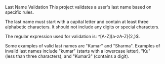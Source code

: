 Last Name Validation
This project validates a user's last name based on specific rules.

The last name must start with a capital letter and contain at least three alphabetic characters. It should not include any digits or special characters.

The regular expression used for validation is: ^[A-Z][a-zA-Z]{2,}$.

Some examples of valid last names are "Kumar" and "Sharma". Examples of invalid last names include "kumar" (starts with a lowercase letter), "Ku" (less than three characters), and "Kumar3" (contains a digit).